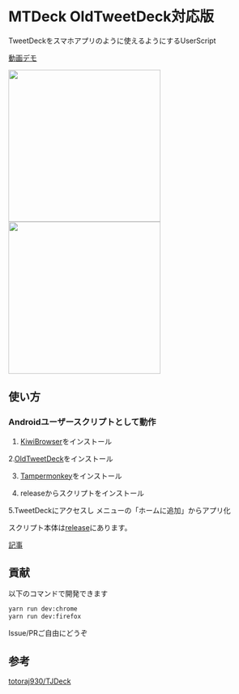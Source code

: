 # MTDeck OldTweetDeck対応版
TweetDeckをスマホアプリのように使えるようにするUserScript

[動画デモ](https://streamable.com/oocea)

<img src="https://i.imgur.com/xBrApsM.png" width="300">
<img src="https://i.imgur.com/aFG6fBr.png" width="300">

## 使い方
### Androidユーザースクリプトとして動作
1. [KiwiBrowser](https://play.google.com/store/apps/details?id=com.kiwibrowser.browser)をインストール

2.[OldTweetDeck](https://github.com/dimdenGD/OldTweetDeck)をインストール

3. [Tampermonkey](https://chrome.google.com/webstore/detail/tampermonkey/dhdgffkkebhmkfjojejmpbldmpobfkfo?hl=ja)をインストール

4. releaseからスクリプトをインストール

5.TweetDeckにアクセスし メニューの「ホームに追加」からアプリ化


スクリプト本体は[release](https://github.com/Kdroidwin/MTDeck_forked/releases/tag/MTDeck)にあります。


[記事](https://kdroidwin.hatenablog.com/entry/2023/09/05/213926)

## 貢献
以下のコマンドで開発できます
```bash
yarn run dev:chrome
yarn run dev:firefox
```

Issue/PRご自由にどうぞ

## 参考
[totoraj930/TJDeck](https://github.com/totoraj930/TJDeck)
